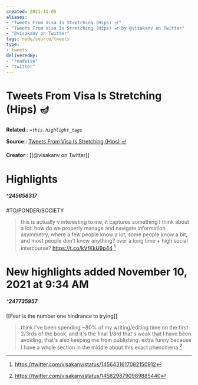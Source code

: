 ```yaml
---
created: 2021-11-05
aliases:
- "Tweets From Visa Is Stretching (Hips) 🪔"
- "Tweets From Visa Is Stretching (Hips) 🪔 by @visakanv on Twitter"
- "@visakanv on Twitter"
tags: node/source/tweets
type: 
- tweets
deliveredBy: 
- "readwise"
- "twitter"
---
```

# Tweets From Visa Is Stretching (Hips) 🪔

**Related**:: 
*`=this.highlight_tags`*

**Source**:: [Tweets From Visa Is Stretching (Hips) 🪔](https://twitter.com/visakanv)

**Creator**:: [[@visakanv on Twitter]]

# Highlights
##### ^245658317
#TO/PONDER/SOCIETY  
> this is actually v interesting to me, it captures something I think about a lot: how do we properly manage and navigate information asymmetry, where a few people know a lot, some people know a bit, and most people don’t know anything? over a long time + high social intercourse? https://t.co/kVfKkU9p44 
  [^245658317]

[^245658317]:  https://twitter.com/visakanv/status/1456431617082150912

# New highlights added November 10, 2021 at 9:34 AM
##### ^247735957
[[Fear is the number one hindrance to trying]]  
> think i've been spending ~80% of my writing/editing time on the first 2/3rds of the book, and it's the final 1/3rd that's weak that I have been avoiding, that's also keeping me from publishing. extra funny because I have a whole section in the middle about this exact phenomena 
  [^247735957]

[^247735957]:  https://twitter.com/visakanv/status/1458298790989885440

